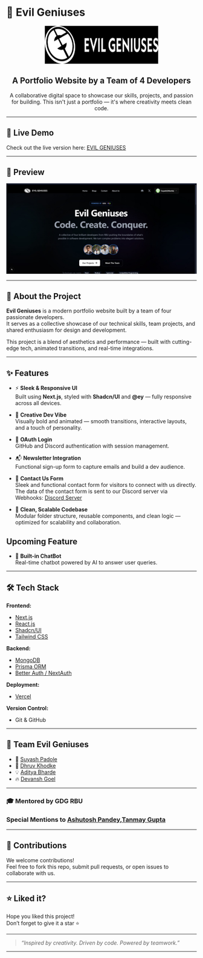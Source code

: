 # 🧠 Evil Geniuses

<div align="center">
  <a href="https://github.com/suyash-boop/wizard3-o" target="_blank">
    <img src="images/logo.jpeg" width="300" height="100" alt="Evil Geniuses Logo">
  </a>
</div>

<h2 align="center">A Portfolio Website by a Team of 4 Developers</h2>

<p align="center">
A collaborative digital space to showcase our skills, projects, and passion for building.  
This isn't just a portfolio — it's where creativity meets clean code.
</p>

---

## 🔗 Live Demo

Check out the live version here:  <a href="https://wizard3-o.vercel.app/home">EVIL GENIUSES</a> 

---

## 🎥 Preview

![Website Preview](images/preview.jpeg)  


---

## 🚀 About the Project

**Evil Geniuses** is a modern portfolio website built by a team of four passionate developers.  
It serves as a collective showcase of our technical skills, team projects, and shared enthusiasm for design and development.

This project is a blend of aesthetics and performance — built with cutting-edge tech, animated transitions, and real-time integrations.

---

## ✨ Features

- ⚡ **Sleek & Responsive UI**  
  Built using **Next.js**, styled with **Shadcn/UI** and **@ey** — fully responsive across all devices.

- 🎨 **Creative Dev Vibe**  
  Visually bold and animated — smooth transitions, interactive layouts, and a touch of personality.

- 🔐 **OAuth Login**  
  GitHub and Discord authentication with session management.


- 📬 **Newsletter Integration**  
  Functional sign-up form to capture emails and build a dev audience.

- 📨 **Contact Us Form**  
  Sleek and functional contact form for visitors to connect with us directly.  
  The data of the contact form is sent to our Discord server via Webhooks: [Discord Server](https://discord.gg/bxnAezT4fK)

- 🧼 **Clean, Scalable Codebase**  
  Modular folder structure, reusable components, and clean logic — optimized for scalability and collaboration.

## Upcoming Feature
- 🤖 **Built-in ChatBot**  
  Real-time chatbot powered by AI to answer user queries.
---

## 🛠 Tech Stack

**Frontend:**  
- [Next.js](https://nextjs.org/)  
- [React.js](https://reactjs.org/)  
- [Shadcn/UI](https://ui.shadcn.com/)  
- [Tailwind CSS](https://tailwindcss.com/)

**Backend:**  
- [MongoDB](https://www.mongodb.com/)  
- [Prisma ORM](https://www.prisma.io/)  
- [Better Auth / NextAuth](https://next-auth.js.org/)

**Deployment:**  
- [Vercel](https://vercel.com/)

**Version Control:**  
- Git & GitHub

---

## 👥 Team Evil Geniuses

- 🧠 [Suyash Padole](https://github.com/suyash-boop)
- 🚀 [Dhruv Khodke](https://github.com/Dhruv-117)
- 💡 [Aditya Bharde](https://github.com/AdityaBharde)
- 🔥 [Devansh Goel](https://github.com/goelDev)

---

### 🎓 Mentored by GDG RBU
### Special Mentions to [Ashutosh Pandey](https://github.com/Pandey-A),[Tanmay Gupta](https://github.com/tannmayygupta)
---

## 🤝 Contributions

We welcome contributions!  
Feel free to fork this repo, submit pull requests, or open issues to collaborate with us.

---

## ⭐ Liked it?

Hope you liked this project!  
Don’t forget to give it a star ⭐

---

> _“Inspired by creativity. Driven by code. Powered by teamwork.”_

---
